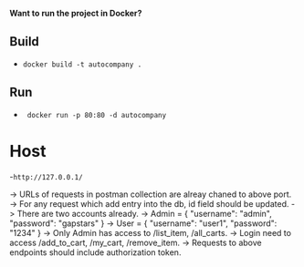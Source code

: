 **Want to run the project in Docker?**
## Build
- ```docker build -t autocompany .```
## Run
- ``` docker run -p 80:80 -d autocompany```
# Host
-```http://127.0.0.1/```

-> URLs of requests in postman collection are alreay chaned to above port.
-> For any request which add entry into the db, id field should be updated.
-> There are two accounts already.
-> Admin = { "username": "admin", "password": "gapstars" }
-> User = { "username": "user1", "password": "1234" }
-> Only Admin has access to /list_item, /all_carts.
-> Login need to access /add_to_cart, /my_cart, /remove_item.
-> Requests to above endpoints should include authorization token.